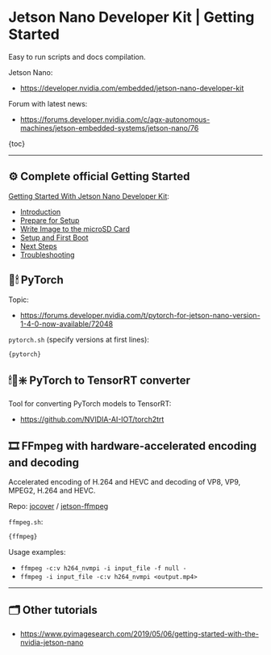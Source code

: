 # Jetson Nano Developer Kit | Getting Started

Easy to run scripts and docs compilation.

Jetson Nano:
- https://developer.nvidia.com/embedded/jetson-nano-developer-kit

Forum with latest news: 
- https://forums.developer.nvidia.com/c/agx-autonomous-machines/jetson-embedded-systems/jetson-nano/76

{toc}

---

## ⚙️ Complete official Getting Started

[Getting Started With Jetson Nano Developer Kit](https://developer.nvidia.com/embedded/learn/get-started-jetson-nano-devkit):
- [Introduction](https://developer.nvidia.com/embedded/learn/get-started-jetson-nano-devkit)
- [Prepare for Setup](https://developer.nvidia.com/embedded/learn/get-started-jetson-nano-devkit#prepare)
- [Write Image to the microSD Card](https://developer.nvidia.com/embedded/learn/get-started-jetson-nano-devkit#write)
- [Setup and First Boot](https://developer.nvidia.com/embedded/learn/get-started-jetson-nano-devkit#setup)
- [Next Steps](https://developer.nvidia.com/embedded/learn/get-started-jetson-nano-devkit#next)
- [Troubleshooting](https://developer.nvidia.com/embedded/learn/get-started-jetson-nano-devkit#troubleshooting)

## 🐍🕯 PyTorch

Topic:
- https://forums.developer.nvidia.com/t/pytorch-for-jetson-nano-version-1-4-0-now-available/72048

`pytorch.sh` (specify versions at first lines):
```bash
{pytorch}
```

## 🕯🔄❇️ PyTorch to TensorRT converter

Tool for converting PyTorch models to TensorRT:
- https://github.com/NVIDIA-AI-IOT/torch2trt

## 🎞 FFmpeg with hardware-accelerated encoding and decoding

Accelerated encoding of H.264 and HEVC and decoding of VP8, VP9, MPEG2, H.264 and HEVC.

Repo: [jocover](https://github.com/jocover) / [jetson-ffmpeg](https://github.com/jocover/jetson-ffmpeg)

`ffmpeg.sh`:
```bash
{ffmpeg}
```

Usage examples:
- `ffmpeg -c:v h264_nvmpi -i input_file -f null -`
- `ffmpeg -i input_file -c:v h264_nvmpi <output.mp4>`

---

## 🗂 Other tutorials

- https://www.pyimagesearch.com/2019/05/06/getting-started-with-the-nvidia-jetson-nano
